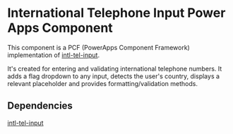 # International Telephone Input Power Apps Component
This component is a PCF (PowerApps Component Framework) implementation of [intl-tel-input](https://www.npmjs.com/package/intl-tel-input).

It's created for entering and validating international telephone numbers. It adds a flag dropdown to any input, detects the user's country, displays a relevant placeholder and provides formatting/validation methods.

## Dependencies
[intl-tel-input](https://www.npmjs.com/package/intl-tel-input)

